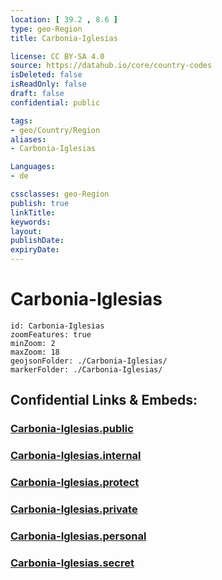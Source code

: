 ```yaml
---
location: [ 39.2 , 8.6 ] 
type: geo-Region
title: Carbonia-Iglesias

license: CC BY-SA 4.0
source: https://datahub.io/core/country-codes
isDeleted: false
isReadOnly: false
draft: false
confidential: public

tags:
- geo/Country/Region
aliases:
- Carbonia-Iglesias

Languages:
- de

cssclasses: geo-Region
publish: true
linkTitle: 
keywords: 
layout: 
publishDate: 
expiryDate: 
---
```


# Carbonia-Iglesias

```leaflet
id: Carbonia-Iglesias
zoomFeatures: true 
minZoom: 2 
maxZoom: 18
geojsonFolder: ./Carbonia-Iglesias/
markerFolder: ./Carbonia-Iglesias/
```


## Confidential Links & Embeds: 

### [Carbonia-Iglesias.public](/_public/\Earth\Continent\Europe\Europe~South\Italy\regions~Italy\SardiniaCarbonia-Iglesias.public.md) 

### [Carbonia-Iglesias.internal](/_internal/\Earth\Continent\Europe\Europe~South\Italy\regions~Italy\SardiniaCarbonia-Iglesias.internal.md) 

### [Carbonia-Iglesias.protect](/_protect/\Earth\Continent\Europe\Europe~South\Italy\regions~Italy\SardiniaCarbonia-Iglesias.protect.md) 

### [Carbonia-Iglesias.private](/_private/\Earth\Continent\Europe\Europe~South\Italy\regions~Italy\SardiniaCarbonia-Iglesias.private.md) 

### [Carbonia-Iglesias.personal](/_personal/\Earth\Continent\Europe\Europe~South\Italy\regions~Italy\SardiniaCarbonia-Iglesias.personal.md) 

### [Carbonia-Iglesias.secret](/_secret/\Earth\Continent\Europe\Europe~South\Italy\regions~Italy\SardiniaCarbonia-Iglesias.secret.md)

